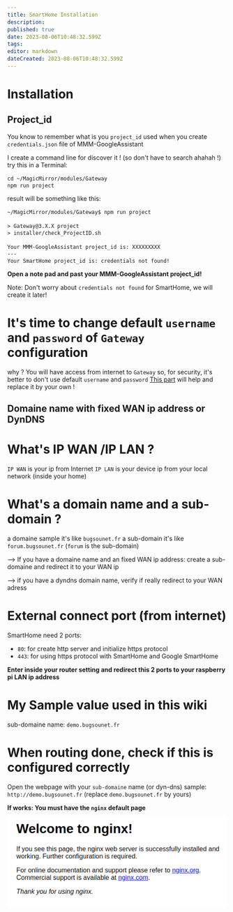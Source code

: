 ```yaml
---
title: SmartHome Installation
description: 
published: true
date: 2023-08-06T10:48:32.599Z
tags: 
editor: markdown
dateCreated: 2023-08-06T10:48:32.599Z
---
```


# Installation

## Project_id
You know to remember what is you `project_id` used when you create `credentials.json` file of MMM-GoogleAssistant

I create a command line for discover it ! (so don't have to search ahahah !)
try this in a Terminal:
```
cd ~/MagicMirror/modules/Gateway
npm run project
```
result will be something like this:
```
~/MagicMirror/modules/Gateway$ npm run project

> Gateway@3.X.X project
> installer/check_ProjectID.sh

Your MMM-GoogleAssistant project_id is: XXXXXXXXX
---
Your SmartHome project_id is: credentials not found!
```

**Open a note pad and past your MMM-GoogleAssistant project_id!**

Note: Don't worry about `credentials not found` for SmartHome, we will create it later!

# It's time to change default `username` and `password` of `Gateway` configuration
why ?
You will have access from internet to `Gateway` so, for security, it's better to don't use default `username` and `password`
[This part](https://wiki.bugsounet.fr/en/Gateway#configuration) will help and replace it by your own !

## Domaine name with fixed WAN ip address or DynDNS

# What's IP WAN /IP LAN ?
`IP WAN` is your ip from Internet
`IP LAN` is your device ip from your local network (inside your home)

# What's a domain name and a sub-domain ?

a domaine sample it's like `bugsounet.fr`
a sub-domain it's like `forum.bugsounet.fr` (`forum` is the sub-domain)

--> If you have a domaine name and an fixed WAN ip address:
create a sub-domaine and redirect it to your WAN ip

--> if you have a dyndns domain name, verify if really redirect to your WAN adress
# External connect port (from internet)
SmartHome need 2 ports:
 * `80`: for create http server and initialize https protocol
 * `443`: for using https protocol with SmartHome and Google SmartHome

**Enter inside your router setting and redirect this 2 ports to your raspberry pi LAN ip address**

# My Sample value used in this wiki

sub-domaine name: `demo.bugsounet.fr`

# When routing done, check if this is configured correctly

Open the webpage with your `sub-domaine` name (or dyn-dns)
sample: `http://demo.bugsounet.fr` (replace `demo.bugsounet.fr` by yours)

**If works: You must have the `nginx` default page**

![nginx.png](/resources/smarthome/nginx.png)

